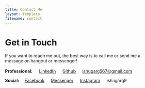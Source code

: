 ```yaml
---
title: Contact Me
layout: template
filename: contact
--- 
```


# Get in Touch
If you want to reach me out, the best way is to call me or send me a message on hangout or messenger!<br><br>
<b>Professional:</b>&emsp;
<i class="fa fa-linkedin" aria-hidden="true"></i>&nbsp;<a href="https://www.linkedin.com/in/ishugarg" target="_blank">LinkedIn</a>&emsp;
<i class="fa fa-github" aria-hidden="true"></i>&nbsp;<a href="https://github.com/ash567" target="_blank">Github</a>&emsp;
<i class="fa fa-envelope-square" aria-hidden="true"></i>&nbsp;ishugarg567@gmail.com&emsp;
<!--<i class="fa fa-phone" aria-hidden="true"></i>&nbsp;+919790468936<br><br>-->
<b>Social:</b>&emsp;<i class="fa fa-facebook" aria-hidden="true"></i>&nbsp;<a href="https://www.facebook.com/ishugarg567" title="facebook" target="_blank">Facebook</a>&emsp;
<i class="fa fa-facebook" aria-hidden="true"></i>&nbsp;<a href="https://m.me/ishugarg567" target="_blank">Messenger</a>&emsp;
<i class="fa fa-instagram" aria-hidden="true"></i>&nbsp;<a href="https://www.instagram.com/ishugarg567/" target="_blank">Instagram</a>&emsp;
<i class="fa fa-skype" aria-hidden="true"></i>&nbsp;ishugarg9
